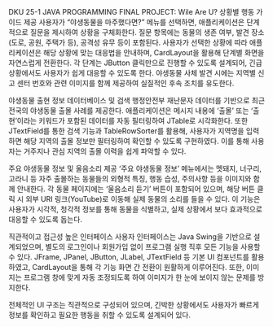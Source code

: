 DKU 25-1 JAVA PROGRAMMING FINAL PROJECT: Wile Are U?
상황별 행동 가이드 제공
사용자가 “야생동물을 마주했다면?” 메뉴를 선택하면, 애플리케이션은 단계적으로 질문을 제시하여 상황을 구체화한다. 질문 항목에는 동물의 생존 여부, 발견 장소(도로, 공원, 주택가 등), 공격성 유무 등이 포함된다. 사용자가 선택한 상황에 따라 애플리케이션은 해당 상황에 맞는 대응법을 안내하며, CardLayout을 활용해 단계별 화면을 자연스럽게 전환한다. 각 단계는 JButton 클릭만으로 진행할 수 있도록 설계되어, 긴급 상황에서도 사용자가 쉽게 대응할 수 있도록 한다. 야생동물 사체 발견 시에는 지역별 신고 센터 번호와 관련 이미지를 함께 제공하여 실질적인 후속 조치를 유도한다.

야생동물 출현 정보 데이터베이스 및 검색
행정안전부 재난문자 데이터를 기반으로 최근 전국의 야생동물 출몰 사례를 제공한다. 애플리케이션은 메시지 내용에 ‘출몰’ 또는 ‘출현’이라는 키워드가 포함된 데이터를 자동 필터링하여 JTable로 시각화한다. 또한 JTextField를 통한 검색 기능과 TableRowSorter를 활용해, 사용자가 지역명을 입력하면 해당 지역의 출몰 정보만 필터링하여 확인할 수 있도록 구현하였다. 이를 통해 사용자는 거주지나 관심 지역의 출몰 이력을 쉽게 파악할 수 있다.

주요 야생동물 정보 및 울음소리 제공
‘주요 야생동물 정보’ 메뉴에서는 멧돼지, 너구리, 고라니 등 자주 출몰하는 동물들의 외형적 특징, 행동 습성, 주의사항 등을 이미지와 함께 안내한다. 각 동물 페이지에는 ‘울음소리 듣기’ 버튼이 포함되어 있으며, 해당 버튼 클릭 시 외부 URI 링크(YouTube)로 이동해 실제 동물의 소리를 들을 수 있다. 이 기능은 사용자가 시각적, 청각적 정보를 통해 동물을 식별하고, 실제 상황에서 보다 효과적으로 대응할 수 있도록 돕는다.

직관적이고 접근성 높은 인터페이스
사용자 인터페이스는 Java Swing을 기반으로 설계되었으며, 별도의 로그인이나 회원가입 없이 프로그램 실행 직후 모든 기능을 사용할 수 있다. JFrame, JPanel, JButton, JLabel, JTextField 등 기본 UI 컴포넌트를 활용하였고, CardLayout을 통해 각 기능 화면 간 전환이 원활하게 이루어진다. 또한, 이미지는 프로그램 창에 맞게 자동 조정되도록 하여 이미지가 한 눈에 보이지 않는 문제를 방지한다.

전체적인 UI 구조는 직관적으로 구성되어 있으며, 긴박한 상황에서도 사용자가 빠르게 정보를 확인하고 필요한 행동을 취할 수 있도록 설계되어 있다.

